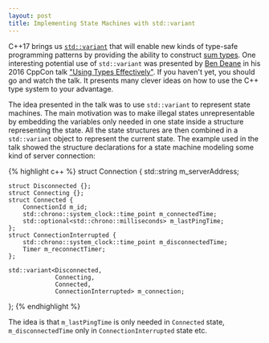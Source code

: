 ```yaml
---
layout: post
title: Implementing State Machines with std::variant
---
```


C++17 brings us [`std::variant`](http://en.cppreference.com/w/cpp/utility/variant) that will enable new kinds of type-safe programming patterns by providing the ability to construct [sum types](https://en.wikipedia.org/wiki/Algebraic_data_type). One interesting potential use of `std::variant` was presented by [Ben Deane](https://twitter.com/ben_deane) in his 2016 CppCon talk ["Using Types Effectively"](https://www.youtube.com/watch?v=ojZbFIQSdl8). If you haven't yet, you should go and watch the talk. It presents many clever ideas on how to use the C++ type system to your advantage.

The idea presented in the talk was to use `std::variant` to represent state machines. The main motivation was to make illegal states unrepresentable by embedding the variables only needed in one state inside a structure representing the state. All the state structures are then combined in a `std::variant` object to represent the current state. The example used in the talk showed the structure declarations for a state machine modeling some kind of server connection:

{% highlight c++ %}
struct Connection {
    std::string m_serverAddress;

    struct Disconnected {};
    struct Connecting {};
    struct Connected {
        ConnectionId m_id;
        std::chrono::system_clock::time_point m_connectedTime;
        std::optional<std::chrono::milliseconds> m_lastPingTime;
    };
    struct ConnectionInterrupted {
        std::chrono::system_clock::time_point m_disconnectedTime;
        Timer m_reconnectTimer;
    };

    std::variant<Disconnected,
                 Connecting,
                 Connected,
                 ConnectionInterrupted> m_connection;
};
{% endhighlight %}

The idea is that `m_lastPingTime` is only needed in `Connected` state, `m_disconnectedTime` only in `ConnectionInterrupted` state etc.
